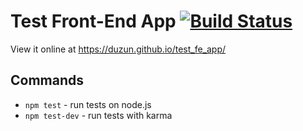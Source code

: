 # Test Front-End App [![Build Status](https://travis-ci.org/duzun/test_fe_app.svg)](https://travis-ci.org/duzun/test_fe_app)

View it online at https://duzun.github.io/test_fe_app/

## Commands

-  `npm test` - run tests on node.js
-  `npm test-dev` - run tests with karma


